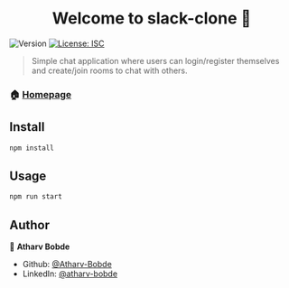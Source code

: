 <h1 align="center">Welcome to slack-clone 👋</h1>
<p>
  <img alt="Version" src="https://img.shields.io/badge/version-1.0.0-blue.svg?cacheSeconds=2592000" />
  <a href="#" target="_blank">
    <img alt="License: ISC" src="https://img.shields.io/badge/License-ISC-yellow.svg" />
  </a>
</p>

> Simple chat application where users can login/register themselves and create/join rooms to chat with others.
### 🏠 [Homepage](https://flack-ab.herokuapp.com/)

## Install

```sh
npm install
```

## Usage

```sh
npm run start
```

## Author

👤 **Atharv Bobde**

* Github: [@Atharv-Bobde](https://github.com/Atharv-Bobde)
* LinkedIn: [@atharv-bobde](https://linkedin.com/in/atharv-bobde-848737192)

